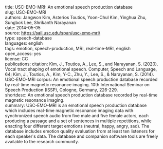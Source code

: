 title: USC-EMO-MRI: An emotional speech production database  
slug: USC-EMO-MRI  
authors: Jangwon Kim, Asterios Toutios, Yoon-Chul Kim, Yinghua Zhu, Sungbok Lee, Shrikanth Narayanan  
date: 2014-05-05  
source: https://sail.usc.edu/span/usc-emo-mri/  
type: speech-database  
languages: english  
tags: emotion, speech-production, MRI, real-time-MRI, english  
open_access: yes  
license: CC  
publications: 
citation: Kim, J., Toutios, A., Lee, S., and Narayanan, S. (2020). Vocal tract shaping of emotional speech. Computer, Speech and Language, 64; Kim, J., Toutios, A., Kim, Y-C., Zhu, Y., Lee, S., & Narayanan, S. (2014). USC-EMO-MRI corpus: An emotional speech production database recorded by real-time magnetic resonance imaging. 10th International Seminar on Speech Production (ISSP), Cologne, Germany, 226-229.  
shortdesc: An emotional speech production database recorded by real-time magnetic resonance imaging.  
summary: USC-EMO-MRI is an emotional speech production database which includes real-time magnetic resonance imaging data with synchronized speech audio from five male and five female actors, each producing a passage and a set of sentences in multiple repetitions, while enacting four different target emotions (neutral, happy, angry, sad). The database includes emotion quality evaluation from at least ten listeners for each speaker's data. The database and companion software tools are freely available to the research community.  
<!--
documentation:
tests:
coverage:
reviews:
-->

